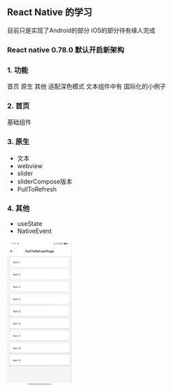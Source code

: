 
## React Native 的学习

   目前只是实现了Android的部分
   iOS的部分待有缘人完成

### React native 0.78.0 默认开启新架构

### 1. 功能
   首页
   原生
   其他
   适配深色模式
   文本组件中有 国际化的小例子


### 2. 首页
   基础组件

### 3. 原生

   - 文本
   - webview
   - slider
   - sliderCompose版本
   - PullToRefresh

### 4. 其他

   - useState
   - NativeEvent   

   
   
 <img src="gif/pulltoRefresh.gif" width="30%">     
   
